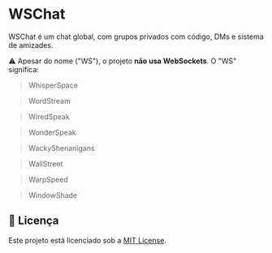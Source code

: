 # WSChat
WSChat é um chat global, com grupos privados com código, DMs e sistema de amizades.

⚠️ Apesar do nome ("WS"), o projeto **não usa WebSockets**. O "WS" significa:

> WhisperSpace

> WordStream

> WiredSpeak

> WonderSpeak

> WackyShenanigans

> WallStreet

> WarpSpeed

> WindowShade

## 📄 Licença
Este projeto está licenciado sob a [MIT License](LICENSE).
